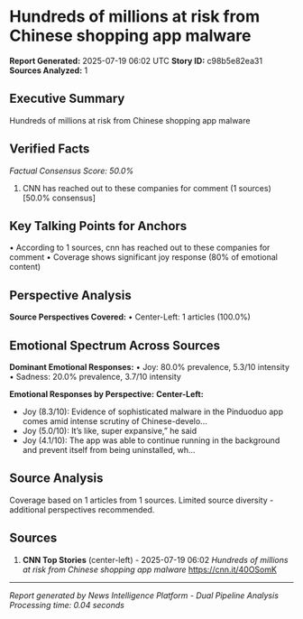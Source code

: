 # Hundreds of millions at risk from Chinese shopping app malware
**Report Generated:** 2025-07-19 06:02 UTC
**Story ID:** c98b5e82ea31
**Sources Analyzed:** 1

## Executive Summary
Hundreds of millions at risk from Chinese shopping app malware

## Verified Facts
*Factual Consensus Score: 50.0%*

1. CNN has reached out to these companies for comment (1 sources) [50.0% consensus]

## Key Talking Points for Anchors
• According to 1 sources, cnn has reached out to these companies for comment
• Coverage shows significant joy response (80% of emotional content)

## Perspective Analysis
**Source Perspectives Covered:**
• Center-Left: 1 articles (100.0%)

## Emotional Spectrum Across Sources
**Dominant Emotional Responses:**
• Joy: 80.0% prevalence, 5.3/10 intensity
• Sadness: 20.0% prevalence, 3.7/10 intensity

**Emotional Responses by Perspective:**
**Center-Left:**
  - Joy (8.3/10): Evidence of sophisticated malware in the Pinduoduo app comes amid intense scrutiny of Chinese-develo...
  - Joy (5.0/10): It’s like, super expansive,” he said
  - Joy (4.1/10): The app was able to continue running in the background and prevent itself from being uninstalled, wh...

## Source Analysis
Coverage based on 1 articles from 1 sources. Limited source diversity - additional perspectives recommended.

## Sources
1. **CNN Top Stories** (center-left) - 2025-07-19 06:02
   *Hundreds of millions at risk from Chinese shopping app malware*
   https://cnn.it/40OSomK

---
*Report generated by News Intelligence Platform - Dual Pipeline Analysis*
*Processing time: 0.04 seconds*